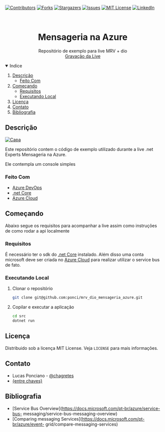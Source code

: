 <!--
*** Thanks for checking out the Best-README-Template. If you have a suggestion
*** that would make this better, please fork the repo and create a pull request
*** or simply open an issue with the tag "enhancement".
*** Thanks again! Now go create something AMAZING! :D
-->



<!-- PROJECT SHIELDS -->
<!--
*** I'm using markdown "reference style" links for readability.
*** Reference links are enclosed in brackets [ ] instead of parentheses ( ).
*** See the bottom of this document for the declaration of the reference variables
*** for contributors-url, forks-url, etc. This is an optional, concise syntax you may use.
*** https://www.markdownguide.org/basic-syntax/#reference-style-links
-->
[![Contributors][contributors-shield]][contributors-url]
[![Forks][forks-shield]][forks-url]
[![Stargazers][stars-shield]][stars-url]
[![Issues][issues-shield]][issues-url]
[![MIT License][license-shield]][license-url]
[![LinkedIn][linkedin-shield]][linkedin-url]



<!-- PROJECT LOGO -->
<br />
<p align="center">

  <h1 align="center">Mensageria na Azure</h1>

  <p align="center">
    Repositório de exemplo para live MRV + dio
    <br />
    <a href="">Gravação da Live</a>
  </p>
</p>



<!-- TABLE OF CONTENTS -->
<details open="open">
  <summary>Indice</summary>
  <ol>
    <li>
      <a href="#descrição">Descrição</a>
      <ul>
        <li><a href="#feito-com">Feito Com</a></li>
      </ul>
    </li>
    <li>
      <a href="#começando">Começando</a>
      <ul>
        <li><a href="#requisitos">Requisitos</a></li>
        <li><a href="#executando-local">Executando Local</a></li>
      </ul>
    </li>
    <li><a href="#licença">Licença</a></li>
    <li><a href="#contato">Contato</a></li>
    <li><a href="#bibliografia">Bibliografia</a></li>
  </ol>
</details>



<!-- Descrição -->
## Descrição

[![Capa][product-screenshot]](https://github.com/ponci/mrv_dio_mensageria_azure/blob/main/MensageriaAzure.pdf)

Este repositório contem o código de exemplo utilizado durante a live .net Experts Mensageria na Azure.

Ele contempla um console simples

### Feito Com

* [Azure DevOps](https://azure.microsoft.com/pt-br/services/devops/)
* [.net Core](https://dotnet.microsoft.com/download/dotnet/3.1)
* [Azure Cloud](https://portal.azure.com/)



<!-- Começando -->
## Começando

Abaixo segue os requisitos para acompanhar a live assim como instruções de como rodar a api localmente

### Requisitos

É necessário ter o sdk do [.net Core](https://dotnet.microsoft.com/download/dotnet/3.1) instalado. Além disso uma conta microsoft deve ser criada no [Azure Cloud](https://portal.azure.com/) para realizar utilizar o service bus de fato.

### Executando Local

1. Clonar o repositório
   ```sh
   git clone git@github.com:ponci/mrv_dio_mensageria_azure.git
   ```
2. Copilar e executar a aplicação
   ```sh
   cd src
   dotnet run
   ```

<!-- LICENSE -->
## Licença

Distribuido sob a licença MIT License. Veja `LICENSE` para mais informações.



<!-- CONTACT -->
## Contato

* Lucas Ponciano - [@chagretes](https://www.linkedin.com/in/lucasponciano/)
* [{entre chaves}](https://open.spotify.com/show/1ub9YZKamdMKdKbLia4YrX)
<!-- ACKNOWLEDGEMENTS -->
## Bibliografia
* [Service Bus Overview](https://docs.microsoft.com/pt-br/azure/service-bus- messaging/service-bus-messaging-overview)
* [Comparing messaging Services](https://docs.microsoft.com/pt-br/azure/event- grid/compare-messaging-services)





<!-- MARKDOWN LINKS & IMAGES -->
<!-- https://www.markdownguide.org/basic-syntax/#reference-style-links -->
[contributors-shield]: https://img.shields.io/github/contributors/ponci/mrv_dio_mensageria_azure.svg?style=for-the-badge
[contributors-url]: https://github.com/ponci/mrv_dio_mensageria_azure/graphs/contributors
[forks-shield]: https://img.shields.io/github/forks/ponci/mrv_dio_mensageria_azure.svg?style=for-the-badge
[forks-url]: https://github.com/ponci/mrv_dio_mensageria_azure/network/members
[stars-shield]: https://img.shields.io/github/stars/ponci/mrv_dio_mensageria_azure.svg?style=for-the-badge
[stars-url]: https://github.com/ponci/mrv_dio_mensageria_azure/stargazers
[issues-shield]: https://img.shields.io/github/issues/ponci/mrv_dio_mensageria_azure.svg?style=for-the-badge
[issues-url]: https://github.com/ponci/mrv_dio_mensageria_azure/issues
[license-shield]: https://img.shields.io/github/license/ponci/mrv_dio_mensageria_azure.svg?style=for-the-badge
[license-url]: https://github.com/ponci/mrv_dio_mensageria_azure/blob/master/LICENSE.txt
[linkedin-shield]: https://img.shields.io/badge/-LinkedIn-black.svg?style=for-the-badge&logo=linkedin&colorB=555
[linkedin-url]: https://www.linkedin.com/in/lucasponciano/
[product-screenshot]: images/capa.png
